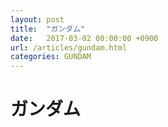 ```yaml
---
layout: post
title:  "ガンダム"
date:   2017-03-02 00:00:00 +0900
url: /articles/gundam.html
categories: GUNDAM
---
```


# ガンダム

[jekyll-docs]: https://jekyllrb.com/docs/home
[jekyll-gh]:   https://github.com/jekyll/jekyll
[jekyll-talk]: https://talk.jekyllrb.com/
